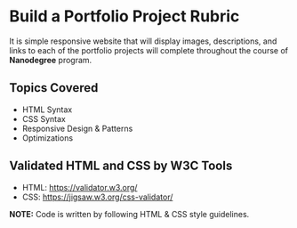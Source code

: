 # Build a Portfolio Project Rubric

It is simple responsive website that will display images, descriptions, and links to each of the portfolio projects will complete throughout the course of **Nanodegree** program.

## Topics Covered

- HTML Syntax
- CSS Syntax
- Responsive Design & Patterns
- Optimizations

## Validated HTML and CSS by **W3C** Tools

- HTML: https://validator.w3.org/
- CSS: https://jigsaw.w3.org/css-validator/

**NOTE:** Code is written by following HTML & CSS style guidelines.



